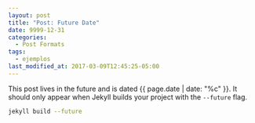 ```yaml
---
layout: post
title: "Post: Future Date"
date: 9999-12-31
categories:
  - Post Formats
tags:
  - ejemplos
last_modified_at: 2017-03-09T12:45:25-05:00
---
```


This post lives in the future and is dated {{ page.date | date: "%c" }}. It should only appear when Jekyll builds your project with the `--future` flag.

```bash
jekyll build --future
```
